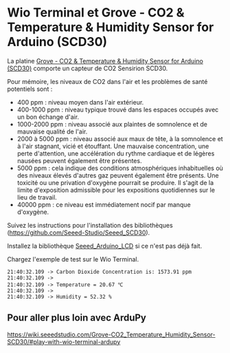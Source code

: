 # Wio Terminal et Grove - CO2 & Temperature & Humidity Sensor for Arduino (SCD30)

La platine [Grove - CO2 & Temperature & Humidity Sensor for Arduino (SCD30)](https://wiki.seeedstudio.com/Grove-CO2_Temperature_Humidity_Sensor-SCD30/) comporte un capteur de CO2 Sensirion SCD30.

Pour mémoire, les niveaux de CO2 dans l'air et les problèmes de santé potentiels sont :
* 400 ppm : niveau moyen dans l'air extérieur.
* 400-1000 ppm : niveau typique trouvé dans les espaces occupés avec un bon échange d'air.
* 1000-2000 ppm : niveau associé aux plaintes de somnolence et de mauvaise qualité de l'air.
* 2000 à 5000 ppm : niveau associé aux maux de tête, à la somnolence et à l'air stagnant, vicié et étouffant. Une mauvaise concentration, une perte d'attention, une accélération du rythme cardiaque et de légères nausées peuvent également être présentes.
* 5000 ppm : cela indique des conditions atmosphériques inhabituelles où des niveaux élevés d'autres gaz peuvent également être présents. Une toxicité ou une privation d'oxygène pourrait se produire. Il s'agit de la limite d'exposition admissible pour les expositions quotidiennes sur le lieu de travail.
* 40000 ppm : ce niveau est immédiatement nocif par manque d'oxygène. 


Suivez les instructions pour l'installation des bibliothèques (https://github.com/Seeed-Studio/Seeed_SCD30).

Installez la bibliothèque [Seeed_Arduino_LCD](https://wiki.seeedstudio.com/Wio-Terminal-LCD-Overview/) si ce n'est pas déjà fait.

Chargez l'exemple de test sur le Wio Terminal.

```
21:40:32.109 -> Carbon Dioxide Concentration is: 1573.91 ppm
21:40:32.109 ->  
21:40:32.109 -> Temperature = 20.67 ℃
21:40:32.109 ->  
21:40:32.109 -> Humidity = 52.32 %
```



## Pour aller plus loin avec ArduPy

https://wiki.seeedstudio.com/Grove-CO2_Temperature_Humidity_Sensor-SCD30/#play-with-wio-terminal-ardupy